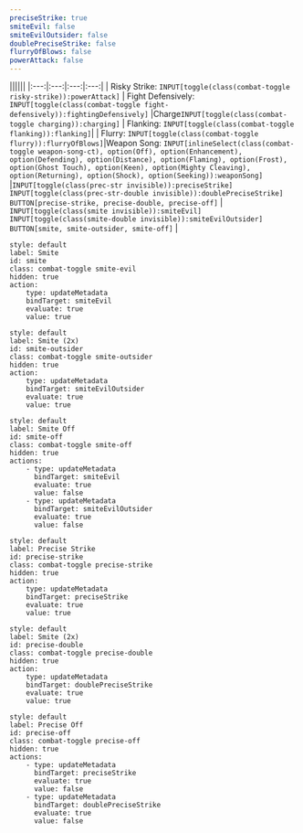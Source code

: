 ```yaml
---
preciseStrike: true
smiteEvil: false
smiteEvilOutsider: false
doublePreciseStrike: false
flurryOfBlows: false
powerAttack: false
---
```

||||||
|:---:|:---:|:---:|:---:|
| Risky Strike: `INPUT[toggle(class(combat-toggle risky-strike)):powerAttack]` | Fight Defensively: `INPUT[toggle(class(combat-toggle fight-defensively)):fightingDefensively]` |Charge`INPUT[toggle(class(combat-toggle charging)):charging]`  | Flanking: `INPUT[toggle(class(combat-toggle flanking)):flanking]`| 
| Flurry: `INPUT[toggle(class(combat-toggle flurry)):flurryOfBlows]`|Weapon Song: `INPUT[inlineSelect(class(combat-toggle weapon-song-ct), option(Off), option(Enhancement), option(Defending), option(Distance), option(Flaming), option(Frost), option(Ghost Touch), option(Keen), option(Mighty Cleaving), option(Returning), option(Shock), option(Seeking)):weaponSong]` |`INPUT[toggle(class(prec-str invisible)):preciseStrike]` `INPUT[toggle(class(prec-str-double invisible)):doublePreciseStrike]` `BUTTON[precise-strike, precise-double, precise-off]` | `INPUT[toggle(class(smite invisible)):smiteEvil]` `INPUT[toggle(class(smite-double invisible)):smiteEvilOutsider]` `BUTTON[smite, smite-outsider, smite-off]` |

 ```meta-bind-button
 style: default
 label: Smite
 id: smite
 class: combat-toggle smite-evil
 hidden: true
 action:
     type: updateMetadata
     bindTarget: smiteEvil
     evaluate: true
     value: true
 ```
 ```meta-bind-button
 style: default
 label: Smite (2x)
 id: smite-outsider 
 class: combat-toggle smite-outsider
 hidden: true
 action:
     type: updateMetadata
     bindTarget: smiteEvilOutsider
     evaluate: true
     value: true
 ```
 ```meta-bind-button
 style: default
 label: Smite Off
 id: smite-off
 class: combat-toggle smite-off
 hidden: true
 actions:
     - type: updateMetadata
       bindTarget: smiteEvil
       evaluate: true
       value: false
     - type: updateMetadata
       bindTarget: smiteEvilOutsider
       evaluate: true
       value: false
 ```
```meta-bind-button
style: default
label: Precise Strike
id: precise-strike
class: combat-toggle precise-strike
hidden: true
action:
    type: updateMetadata
    bindTarget: preciseStrike
    evaluate: true
    value: true
```
```meta-bind-button
style: default
label: Smite (2x)
id: precise-double
class: combat-toggle precise-double
hidden: true
action:
    type: updateMetadata
    bindTarget: doublePreciseStrike
    evaluate: true
    value: true
```
```meta-bind-button
style: default
label: Precise Off
id: precise-off
class: combat-toggle precise-off
hidden: true
actions:
    - type: updateMetadata
      bindTarget: preciseStrike
      evaluate: true
      value: false
    - type: updateMetadata
      bindTarget: doublePreciseStrike
      evaluate: true
      value: false
```